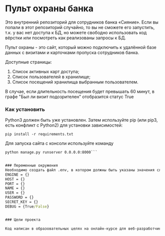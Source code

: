 # Пульт охраны банка

Это внутренний репозиторий для сотрудников банка «Сияние». Если вы попали в этот репозиторий случайно, то вы не сможете его запустить, т.к. у вас нет доступа к БД, но можете свободно использовать код вёрстки или посмотреть как реализованы запросы к БД.

Пульт охраны - это сайт, который можно подключить к удалённой базе данных с визитами и карточками пропуска сотрудников банка.

Доступные страницы:  
1. Список активных карт доступа;
2. Список пользователей в хранилище;
3. Список посещений хранилища выбранным пользователем. 

В случае, если длительность посещения будет превышать 60 минут, в графе "Был ли визит подозрителен" отобразится статус True

### Как установить

Python3 должен быть уже установлен. Затем используйте pip (или pip3, есть конфликт с Python2) для установки зависимостей:

`pip install -r requirements.txt`

Для запуска сайта с консоли используйте команду 
```cmd
python manage.py runserver 0.0.0.0:8000```


### Переменные окружения
Необходимо создать файл .env, в котором должны быть указаны значения следующие переменные:  
ENGINE = {}
HOST = {}
PORT = {}
NAME = {}
USER = {}
PASSWORD = {}
SECRET_KEY = {}
DEBUG = {True/False}


### Цели проекта

Код написан в образовательных целях на онлайн-курсе для веб-разработчиков dvmn.org.
